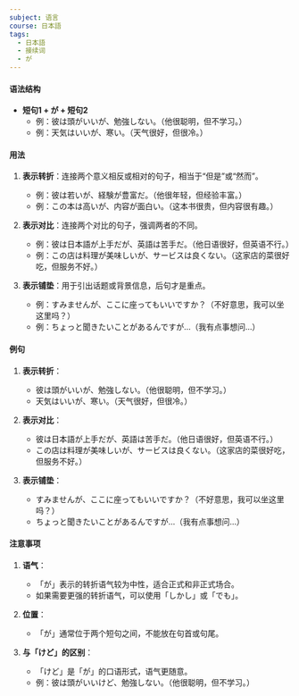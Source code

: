 ```yaml
---
subject: 语言
course: 日本語
tags:
  - 日本語
  - 接续词
  - が
---
```


#### 语法结构
- **短句1 + が + 短句2**
  - 例：彼は頭がいいが、勉強しない。（他很聪明，但不学习。）
  - 例：天気はいいが、寒い。（天气很好，但很冷。）

#### 用法
1. **表示转折**：连接两个意义相反或相对的句子，相当于“但是”或“然而”。
   - 例：彼は若いが、経験が豊富だ。（他很年轻，但经验丰富。）
   - 例：この本は高いが、内容が面白い。（这本书很贵，但内容很有趣。）

2. **表示对比**：连接两个对比的句子，强调两者的不同。
   - 例：彼は日本語が上手だが、英語は苦手だ。（他日语很好，但英语不行。）
   - 例：この店は料理が美味しいが、サービスは良くない。（这家店的菜很好吃，但服务不好。）

3. **表示铺垫**：用于引出话题或背景信息，后句才是重点。
   - 例：すみませんが、ここに座ってもいいですか？（不好意思，我可以坐这里吗？）
   - 例：ちょっと聞きたいことがあるんですが…（我有点事想问…）

#### 例句
1. **表示转折**：
   - 彼は頭がいいが、勉強しない。（他很聪明，但不学习。）
   - 天気はいいが、寒い。（天气很好，但很冷。）

2. **表示对比**：
   - 彼は日本語が上手だが、英語は苦手だ。（他日语很好，但英语不行。）
   - この店は料理が美味しいが、サービスは良くない。（这家店的菜很好吃，但服务不好。）

3. **表示铺垫**：
   - すみませんが、ここに座ってもいいですか？（不好意思，我可以坐这里吗？）
   - ちょっと聞きたいことがあるんですが…（我有点事想问…）

#### 注意事项
1. **语气**：
   - 「が」表示的转折语气较为中性，适合正式和非正式场合。
   - 如果需要更强的转折语气，可以使用「しかし」或「でも」。

2. **位置**：
   - 「が」通常位于两个短句之间，不能放在句首或句尾。

3. **与「けど」的区别**：
   - 「けど」是「が」的口语形式，语气更随意。
   - 例：彼は頭がいいけど、勉強しない。（他很聪明，但不学习。）